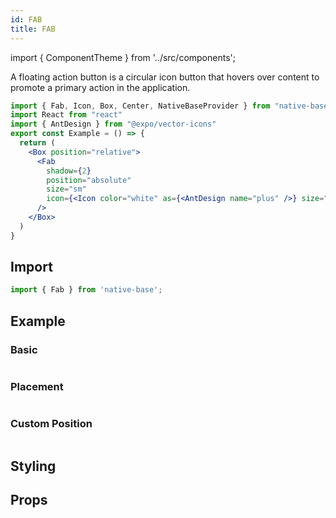 ```yaml
---
id: FAB
title: FAB
---
```


import { ComponentTheme } from '../src/components';

A floating action button is a circular icon button that hovers over content to promote a primary action in the application.

```jsx isShowcase
import { Fab, Icon, Box, Center, NativeBaseProvider } from "native-base"
import React from "react"
import { AntDesign } from "@expo/vector-icons"
export const Example = () => {
  return (
    <Box position="relative">
      <Fab
        shadow={2}
        position="absolute"
        size="sm"
        icon={<Icon color="white" as={<AntDesign name="plus" />} size="sm" />}
      />
    </Box>
  )
}
```

## Import

```jsx
import { Fab } from 'native-base';
```

## Example

### Basic

```ComponentSnackPlayer path=components,composites,Fab,Basic.tsx

```

### Placement

```ComponentSnackPlayer path=components,composites,Fab,Placement.tsx

```

### Custom Position

```ComponentSnackPlayer path=components,composites,Fab,CustomPosition.tsx

```

## Styling

<ComponentTheme name="fab" componentName="FAB" />

## Props

```ComponentPropTable path=composites,Fab,Fab.tsx

```
